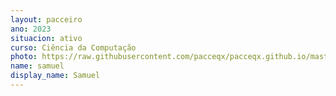 ```yaml
---
layout: pacceiro
ano: 2023
situacion: ativo
curso: Ciência da Computação
photo: https://raw.githubusercontent.com/pacceqx/pacceqx.github.io/master/assets/pic/bolsistas/13.png
name: samuel
display_name: Samuel
---
```


